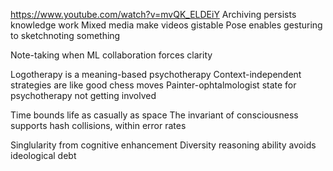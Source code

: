 https://www.youtube.com/watch?v=mvQK_ELDEiY
Archiving persists knowledge work
Mixed media make videos gistable
Pose enables gesturing to sketchnoting something

Note-taking when ML collaboration forces clarity

Logotherapy is a meaning-based psychotherapy 
Context-independent strategies are like good chess moves
Painter-ophtalmologist state for psychotherapy not getting involved

Time bounds life as casually as space
The invariant of consciousness supports hash collisions, within error rates

Singlularity from cognitive enhancement
Diversity reasoning ability avoids ideological debt
